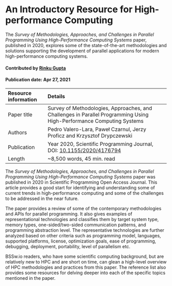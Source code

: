 
# An Introductory Resource for High-performance Computing

<!--- deck text start --->

The *Survey of Methodologies, Approaches, and Challenges in Parallel Programming Using High-Performance Computing Systems* paper, published in 2020, explores some of the state-of-the-art methodologies and solutions supporting the development of parallel applications for modern high-performance computing systems.

<!--- deck text end --->

#### Contributed by [Rinku Gupta](https://github.com/rinkug)
#### Publication date: Apr 27, 2021


Resource information | Details
:--- | :--- 
Paper title | Survey of Methodologies, Approaches, and Challenges in Parallel Programming Using High-Performance Computing Systems
Authors | Pedro Valero-Lara, Paweł Czarnul, Jerzy Proficz and Krzysztof Drypczewski
Publication | Year 2020, Scientific Programming Journal, DOI: [10.1155/2020/4176794](https://doi.org/10.1155/2020/4176794)
Length | ~8,500 words, 45 min. read

<!--- deck body start --->

The *Survey of Methodologies, Approaches, and Challenges in Parallel Programming Using High-Performance Computing Systems* paper was published in 2020 in Scientific Programming Open Access Journal. This article provides a good start for identifying and understanding some of current trends in high-performance computing and some of the challenges to be addressed in the near future. 

The paper provides a review of some of the contemporary methodologies and APIs for parallel programming. It also gives examples of representational technologies and classifies them by target system type, memory types, one-sided/two-sided communication patterns, and programming abstraction level. The representative technologies are further analyzed based on other criteria such as programming model, languages, supported platforms, license, optimization goals, ease of programming, debugging, deployment, portability, level of parallelism etc.

BSSw.io readers, who have some scientific computing background, but are relatively new to HPC and are short on time, can glean a high-level overview of HPC methodologies and practices from this paper. The reference list also provides some resources for delving deeper into each of the specific topics mentioned in the paper.

<!--- deck body end --->

<!---
Publish: yes
Pinned: no
Topics: High-performance computing (HPC), Programming languages
RSS update: 2021-04-27
--->
